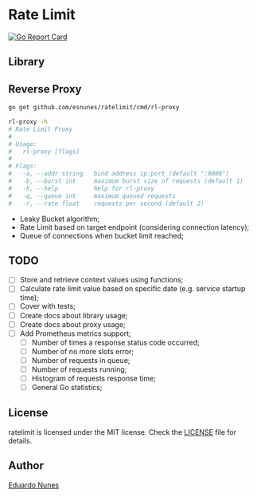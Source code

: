 # Rate Limit

[![Go Report Card](https://goreportcard.com/badge/github.com/esnunes/ratelimit)](https://goreportcard.com/report/github.com/esnunes/ratelimit)

## Library

## Reverse Proxy

```bash
go get github.com/esnunes/ratelimit/cmd/rl-proxy

rl-proxy -h
# Rate Limit Proxy
#
# Usage:
#   rl-proxy [flags]
#
# Flags:
#   -a, --addr string   bind address ip:port (default ":8080")
#   -b, --burst int     maximum burst size of requests (default 1)
#   -h, --help          help for rl-proxy
#   -q, --queue int     maximum queued requests
#   -r, --rate float    requests per second (default 2)
```

- Leaky Bucket algorithm;
- Rate Limit based on target endpoint (considering connection latency);
- Queue of connections when bucket limit reached;

## TODO

- [ ] Store and retrieve context values using functions;
- [ ] Calculate rate limit value based on specific date (e.g. service startup time);
- [ ] Cover with tests;
- [ ] Create docs about library usage;
- [ ] Create docs about proxy usage;
- [ ] Add Prometheus metrics support;
  - [ ] Number of times a response status code occurred;
  - [ ] Number of no more slots error;
  - [ ] Number of requests in queue;
  - [ ] Number of requests running;
  - [ ] Histogram of requests response time;
  - [ ] General Go statistics;

## License

ratelimit is licensed under the MIT license. Check the [LICENSE](LICENSE) file for details.

## Author

[Eduardo Nunes](http://nunes.io)
